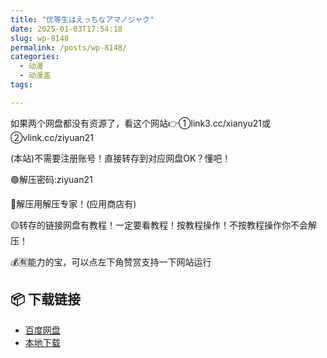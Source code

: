 ```yaml
---
title: "优等生はえっちなアマノジャク"
date: 2025-01-03T17:54:18
slug: wp-8148
permalink: /posts/wp-8148/
categories:
  - 动漫
  - 动漫盖
tags:

---
```


如果两个网盘都没有资源了，看这个网站👉①link3.cc/xianyu21或②vlink.cc/ziyuan21

(本站)不需要注册账号！直接转存到对应网盘OK？懂吧！

🟢解压密码:ziyuan21

🔵解压用解压专家！(应用商店有)

🟡转存的链接网盘有教程！一定要看教程！按教程操作！不按教程操作你不会解压！

💰🈶能力的宝，可以点左下角赞赏支持一下网站运行

## 📦 下载链接
- [百度网盘](https://blziyuan21.com/pay-download/8148?key=a3fb803d18&down_id=0)
- [本地下载](https://blziyuan21.com/pay-download/8148?key=a3fb803d18&down_id=1)

